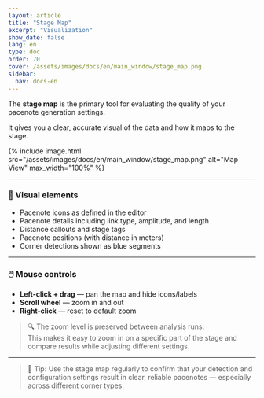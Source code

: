 ```yaml
---
layout: article
title: "Stage Map"
excerpt: "Visualization"
show_date: false
lang: en
type: doc
order: 70
cover: /assets/images/docs/en/main_window/stage_map.png
sidebar:
  nav: docs-en
---
```


The **stage map** is the primary tool for evaluating the quality of your pacenote generation settings.

It gives you a clear, accurate visual of the data and how it maps to the stage.

{% include image.html
   src="/assets/images/docs/en/main_window/stage_map.png"
   alt="Map View"
   max_width="100%" %}

---

### 🧾 Visual elements

- Pacenote icons as defined in the editor  
- Pacenote details including link type, amplitude, and length  
- Distance callouts and stage tags  
- Pacenote positions (with distance in meters)  
- Corner detections shown as blue segments

---

### 🖱️ Mouse controls

- **Left-click + drag** — pan the map and hide icons/labels  
- **Scroll wheel** — zoom in and out  
- **Right-click** — reset to default zoom

> 🔍 The zoom level is preserved between analysis runs.  
> This makes it easy to zoom in on a specific part of the stage and compare results while adjusting different settings.


---

> 🧩 Tip: Use the stage map regularly to confirm that your detection and configuration settings result in clear, reliable pacenotes — especially across different corner types.
